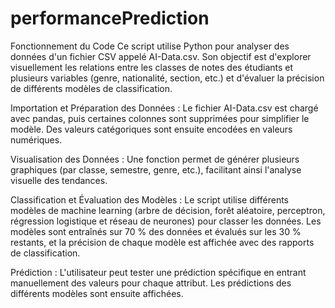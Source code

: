 # performancePrediction
Fonctionnement du Code
Ce script utilise Python pour analyser des données d'un fichier CSV appelé AI-Data.csv. Son objectif est d'explorer visuellement les relations entre les classes de notes des étudiants et plusieurs variables (genre, nationalité, section, etc.) et d'évaluer la précision de différents modèles de classification.

Importation et Préparation des Données : Le fichier AI-Data.csv est chargé avec pandas, puis certaines colonnes sont supprimées pour simplifier le modèle. Des valeurs catégoriques sont ensuite encodées en valeurs numériques.

Visualisation des Données : Une fonction permet de générer plusieurs graphiques (par classe, semestre, genre, etc.), facilitant ainsi l'analyse visuelle des tendances.

Classification et Évaluation des Modèles : Le script utilise différents modèles de machine learning (arbre de décision, forêt aléatoire, perceptron, régression logistique et réseau de neurones) pour classer les données. Les modèles sont entraînés sur 70 % des données et évalués sur les 30 % restants, et la précision de chaque modèle est affichée avec des rapports de classification.

Prédiction : L'utilisateur peut tester une prédiction spécifique en entrant manuellement des valeurs pour chaque attribut. Les prédictions des différents modèles sont ensuite affichées.
